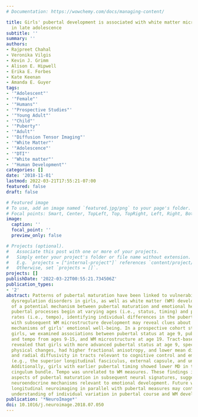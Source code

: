 ```yaml
---
# Documentation: https://wowchemy.com/docs/managing-content/

title: Girls' pubertal development is associated with white matter microstructure
  in late adolescence
subtitle: ''
summary: ''
authors:
- Rajpreet Chahal
- Veronika Vilgis
- Kevin J. Grimm
- Alison E. Hipwell
- Erika E. Forbes
- Kate Keenan
- Amanda E. Guyer
tags:
- '"Adolescent"'
- '"Female"'
- '"Humans"'
- '"Prospective Studies"'
- '"Young Adult"'
- '"Child"'
- '"Puberty"'
- '"Adult"'
- '"Diffusion Tensor Imaging"'
- '"White Matter"'
- '"Adolescence"'
- '"DTI"'
- '"White matter"'
- '"Human Development"'
categories: []
date: '2018-11-01'
lastmod: 2022-03-21T17:55:21-07:00
featured: false
draft: false

# Featured image
# To use, add an image named `featured.jpg/png` to your page's folder.
# Focal points: Smart, Center, TopLeft, Top, TopRight, Left, Right, BottomLeft, Bottom, BottomRight.
image:
  caption: ''
  focal_point: ''
  preview_only: false

# Projects (optional).
#   Associate this post with one or more of your projects.
#   Simply enter your project's folder or file name without extension.
#   E.g. `projects = ["internal-project"]` references `content/project/deep-learning/index.md`.
#   Otherwise, set `projects = []`.
projects: []
publishDate: '2022-03-22T00:55:21.734506Z'
publication_types:
- '2'
abstract: Patterns of pubertal maturation have been linked to vulnerability for emotion
  dysregulation disorders in girls, as well as white matter (WM) development, suggestive
  of a potential mechanism between pubertal maturation and emotional health. Because
  pubertal processes begin at varying ages (i.e., status, timing) and proceed at varying
  rates (i.e., tempo), identifying individual differences in the pubertal course associated
  with subsequent WM microstructure development may reveal clues about neurobiological
  mechanisms of girls' emotional well-being. In a prospective cohort study of 107
  girls, we examined associations between pubertal status at age 9, pubertal timing
  and tempo from ages 9-15, and WM microstructure at age 19. Tract-based spatial statistics
  revealed that girls with more advanced pubertal status at age 9, specific to gonadal-related
  physical changes, had higher fractional anisotropy, and lower mean diffusivity (MD)
  and radial diffusivity in tracts relevant to cognitive control and emotion regulation
  (e.g., the superior longitudinal fasciculus, external capsule, and uncinate fasciculus).
  Additionally, girls with earlier pubertal timing showed lower MD in the left anterior
  cingulum bundle. Tempo was unrelated to WM measures. These findings implicate specific
  aspects of pubertal maturation in subsequent neural signatures, suggesting possible
  neuroendocrine mechanisms relevant to emotional development. Future work incorporating
  longitudinal neuroimaging in parallel with pubertal measures may contribute to the
  understanding of individual variation in pubertal course and WM development.
publication: '*NeuroImage*'
doi: 10.1016/j.neuroimage.2018.07.050
---
```

